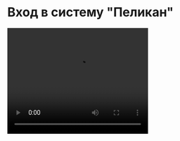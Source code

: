 # Вход в систему "Пеликан"

<video width="320" height="240" controls=true src="https://s3-eu-west-1.amazonaws.com/edu-prod/video/help_videos/1.mp4" type="video/mp4" />